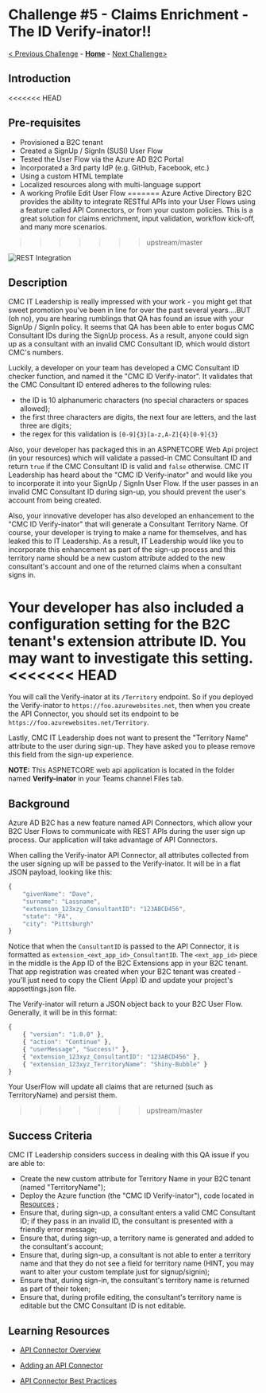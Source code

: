 # Challenge \#5 - Claims Enrichment - The ID Verify-inator!!

[< Previous Challenge](./04-l14n.md) - **[Home](../README.md)** - [Next Challenge>](./06-conditional-access.md)
## Introduction

<<<<<<< HEAD
## Pre-requisites

- Provisioned a B2C tenant
- Created a SignUp / SignIn (SUSI) User Flow
- Tested the User Flow via the Azure AD B2C Portal
- Incorporated a 3rd party IdP (e.g. GitHub, Facebook, etc.)
- Using a custom HTML template
- Localized resources along with multi-language support
- A working Profile Edit User Flow
=======
Azure Active Directory B2C provides the ability to integrate RESTful APIs into your User Flows using a feature called API Connectors, or from your custom policies. This is a great solution for claims enrichment, input validation, workflow kick-off, and many more scenarios.
>>>>>>> upstream/master

![REST Integration](https://docs.microsoft.com/en-us/azure/active-directory-b2c/media/technical-overview/lob-integration.png)
## Description

CMC IT Leadership is really impressed with your work - you might get that sweet promotion you've been in line for over the past several years....BUT (oh no), you are hearing rumblings that QA has found an issue with your SignUp / SignIn policy. It seems that QA has been able to enter bogus CMC Consultant IDs during the SignUp process. As a result, anyone could sign up as a consultant with an invalid CMC Consultant ID, which would distort CMC's numbers.

Luckily, a developer on your team has developed a CMC Consultant ID checker function, and named it the "CMC ID Verify-inator". It validates that the CMC Consultant ID entered adheres to the following rules:

- the ID is 10 alphanumeric characters (no special characters or spaces allowed);
- the first three characters are digits, the next four are letters, and the last three are digits;
- the regex for this validation is `[0-9]{3}[a-z,A-Z]{4}[0-9]{3}`

Also, your developer has packaged this in an ASPNETCORE Web Api project (in your resources) which will validate a passed-in CMC Consultant ID and return `true` if the CMC Consultant ID is valid and `false` otherwise. CMC IT Leadership has heard about the "CMC ID Verify-inator" and would like you to incorporate it into your SignUp / SignIn User Flow. If the user passes in an invalid CMC Consultant ID during sign-up, you should prevent the user's account from being created.

Also, your innovative developer has also developed an enhancement to the "CMC ID Verify-inator" that will generate a Consultant Territory Name. Of course, your developer is trying to make a name for themselves, and has leaked this to IT Leadership. As a result, IT Leadership would like you to incorporate this enhancement as part of the sign-up process and this territory name should be a new custom attribute added to the new consultant's account and one of the returned claims when a consultant signs in.

Your developer has also included a configuration setting for the B2C tenant's extension attribute ID. You may want to investigate this setting.
<<<<<<< HEAD
=======

You will call the Verify-inator at its `/Territory` endpoint. So if you deployed the Verify-inator to `https://foo.azurewebsites.net`, then when you create the API Connector, you should set its endpoint to be `https://foo.azurewebsites.net/Territory`.

Lastly, CMC IT Leadership does not want to present the "Territory Name" attribute to the user during sign-up. They have asked you to please remove this field from the sign-up experience.

**NOTE:** This ASPNETCORE web api application is located in the folder named **Verify-inator** in your Teams channel Files tab.
## Background

Azure AD B2C has a new feature named API Connectors, which allow your B2C User Flows to communicate with REST APIs during the user sign up process. Our application will take advantage of API Connectors.

When calling the Verify-inator API Connector, all attributes collected from the user signing up will be passed to the Verify-inator. It will be in a flat JSON payload, looking like this:

```Javascript
{
    "givenName": "Dave",
    "surname": "Lassname",
    "extension_123xzy_ConsultantID": "123ABCD456",
    "state": "PA",
    "city": "Pittsburgh"
}
```

Notice that when the `ConsultantID` is passed to the API Connector, it is formatted as `extension_<ext_app_id>_ConsultantID`. The `<ext_app_id>` piece in the middle is the App ID of the B2C Extensions app in your B2C tenant. That app registration was created when your B2C tenant was created - you'll just need to copy the Client (App) ID and update your project's appsettings.json file.

The Verify-inator will return a JSON object back to your B2C User Flow. Generally, it will be in this format:

```javascript
{
    { "version": "1.0.0" },
    { "action": "Continue" },
    { "userMessage", "Success!" },
    { "extension_123xyz_ConsultantID": "123ABCD456" },
    { "extension_123xyz_TerritoryName": "Shiny-Bubble" }
}
```

Your UserFlow will update all claims that are returned (such as TerritoryName) and persist them.
>>>>>>> upstream/master

## Success Criteria

CMC IT Leadership considers success in dealing with this QA issue if you are able to:

- Create the new custom attribute for Territory Name in your B2C tenant (named "TerritoryName");
- Deploy the Azure function (the "CMC ID Verify-inator"), code located in [Resources](./Resources/Verify-inator) ;
- Ensure that, during sign-up, a consultant enters a valid CMC Consultant ID; if they pass in an invalid ID, the consultant is presented with a friendly error message;
- Ensure that, during sign-up, a territory name is generated and added to the consultant's account;
- Ensure that, during sign-up, a consultant is not able to enter a territory name and that they do not see a field for territory name (HINT, you may want to alter your custom template just for signup/signin);
- Ensure that, during sign-in, the consultant's territory name is returned as part of their token;
- Ensure that, during profile editing, the consultant's territory name is editable but the CMC Consultant ID is not editable.

## Learning Resources

- [API Connector Overview](https://docs.microsoft.com/en-us/azure/active-directory-b2c/api-connectors-overview)

- [Adding an API Connector](https://docs.microsoft.com/en-us/azure/active-directory-b2c/add-api-connector)

- [API Connector Best Practices](https://docs.microsoft.com/en-us/azure/active-directory-b2c/add-api-connector#best-practices-and-how-to-troubleshoot)